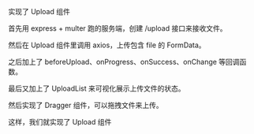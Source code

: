 实现了 Upload 组件

首先用 express + multer 跑的服务端，创建 /upload 接口来接收文件。

然后在 Upload 组件里调用 axios，上传包含 file 的 FormData。

之后加上了 beforeUpload、onProgress、onSuccess、onChange 等回调函数。

最后又加上了 UploadList 来可视化展示上传文件的状态。

然后实现了 Dragger 组件，可以拖拽文件来上传。

这样，我们就实现了 Upload 组件